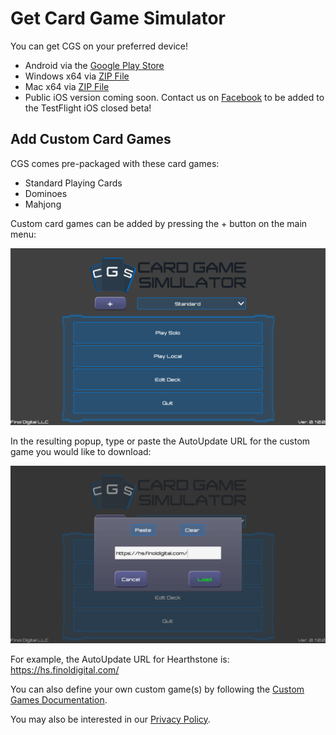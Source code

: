 # Get Card Game Simulator
You can get CGS on your preferred device!
- Android via the [Google Play Store](https://play.google.com/store/apps/details?id=com.finoldigital.cardgamesim)
- Windows x64 via [ZIP File](https://drive.google.com/uc?id=0B563jbWV7hpdQnl2a0tkNFB1T28&export=download)
- Mac x64 via [ZIP File](https://drive.google.com/uc?id=0B563jbWV7hpdQnp4ZDZKZDlWYnM&export=download)
- Public iOS version coming soon. Contact us on [Facebook](https://www.facebook.com/cardgamesimulator/) to be added to the TestFlight iOS closed beta!

## Add Custom Card Games
CGS comes pre-packaged with these card games:
- Standard Playing Cards
- Dominoes
- Mahjong

Custom card games can be added by pressing the + button on the main menu:

![Main Menu Image](screenshots/mainmenu.png)

In the resulting popup, type or paste the AutoUpdate URL for the custom game you would like to download:

![Game Popup Image](screenshots/gamepopup.png)

For example, the AutoUpdate URL for Hearthstone is: https://hs.finoldigital.com/

You can also define your own custom game(s) by following the [Custom Games Documentation](CUSTOM.md).

You may also be interested in our [Privacy Policy](PRIVACY.md).